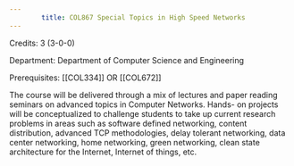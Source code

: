 ```yaml
---
        title: COL867 Special Topics in High Speed Networks
---
```

Credits: 3 (3-0-0)

Department: Department of Computer Science and Engineering

Prerequisites: [[COL334]] OR [[COL672]]

The course will be delivered through a mix of lectures and paper reading seminars on advanced topics in Computer Networks. Hands- on projects will be conceptualized to challenge students to take up current research problems in areas such as software defined networking, content distribution, advanced TCP methodologies, delay tolerant networking, data center networking, home networking, green networking, clean state architecture for the Internet, Internet of things, etc.